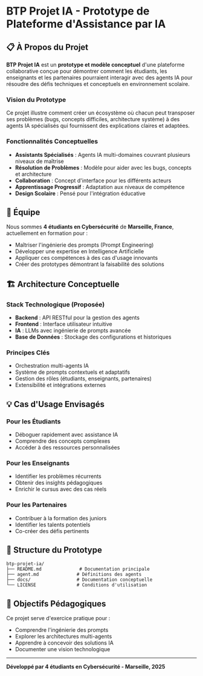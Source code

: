 # BTP Projet IA - Prototype de Plateforme d'Assistance par IA

## 📋 À Propos du Projet

**BTP Projet IA** est un **prototype et modèle conceptuel** d'une plateforme collaborative conçue pour démontrer comment les étudiants, les enseignants et les partenaires pourraient interagir avec des agents IA pour résoudre des défis techniques et conceptuels en environnement scolaire.

### Vision du Prototype

Ce projet illustre comment créer un écosystème où chacun peut transposer ses problèmes (bugs, concepts difficiles, architecture système) à des agents IA spécialisés qui fournissent des explications claires et adaptées.

### Fonctionnalités Conceptuelles

- **Assistants Spécialisés** : Agents IA multi-domaines couvrant plusieurs niveaux de maîtrise
- **Résolution de Problèmes** : Modèle pour aider avec les bugs, concepts et architecture
- **Collaboration** : Concept d'interface pour les différents acteurs
- **Apprentissage Progressif** : Adaptation aux niveaux de compétence
- **Design Scolaire** : Pensé pour l'intégration éducative

## 👥 Équipe

Nous sommes **4 étudiants en Cybersécurité** de **Marseille, France**, actuellement en formation pour :
- Maîtriser l'ingénierie des prompts (Prompt Engineering)
- Développer une expertise en Intelligence Artificielle
- Appliquer ces compétences à des cas d'usage innovants
- Créer des prototypes démontrant la faisabilité des solutions

## 🏗️ Architecture Conceptuelle

### Stack Technologique (Proposée)
- **Backend** : API RESTful pour la gestion des agents
- **Frontend** : Interface utilisateur intuitive
- **IA** : LLMs avec ingénierie de prompts avancée
- **Base de Données** : Stockage des configurations et historiques

### Principes Clés
- Orchestration multi-agents IA
- Système de prompts contextuels et adaptatifs
- Gestion des rôles (étudiants, enseignants, partenaires)
- Extensibilité et intégrations externes

## 💡 Cas d'Usage Envisagés

### Pour les Étudiants
- Déboguer rapidement avec assistance IA
- Comprendre des concepts complexes
- Accéder à des ressources personnalisées

### Pour les Enseignants
- Identifier les problèmes récurrents
- Obtenir des insights pédagogiques
- Enrichir le cursus avec des cas réels

### Pour les Partenaires
- Contribuer à la formation des juniors
- Identifier les talents potentiels
- Co-créer des défis pertinents

## 📁 Structure du Prototype

```
btp-projet-ia/
├── README.md              # Documentation principale
├── agent.md              # Définitions des agents
├── docs/                 # Documentation conceptuelle
└── LICENSE               # Conditions d'utilisation
```

## 🎯 Objectifs Pédagogiques

Ce projet serve d'exercice pratique pour :
- Comprendre l'ingénierie des prompts
- Explorer les architectures multi-agents
- Apprendre à concevoir des solutions IA
- Documenter une vision technologique

---

**Développé par 4 étudiants en Cybersécurité - Marseille, 2025**